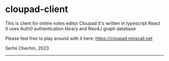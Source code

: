 # cloupad-client

This is client for online notes editor Cloupad
It's written in typescript React
It uses Auth0 authentication library and Neo4J graph database

Please feel free to play around with it here: https://cloupad.miracall.net

Serhii Chechin, 2023
***

